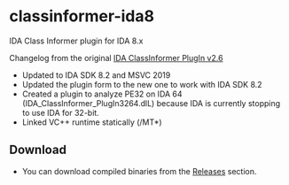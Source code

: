 # classinformer-ida8
IDA Class Informer plugin for IDA 8.x

Changelog from the original [IDA ClassInformer PlugIn v2.6](https://sourceforge.net/projects/classinformer/)
- Updated to IDA SDK 8.2 and MSVC 2019
- Updated the plugin form to the new one to work with IDA SDK 8.2
- Created a plugin to analyze PE32 on IDA 64 (IDA_ClassInformer_PlugIn3264.dlL) because IDA is currently stopping to use IDA for 32-bit.
- Linked VC++ runtime statically (/MT*)

## Download
- You can download compiled binaries from the [Releases](../../releases) section.
